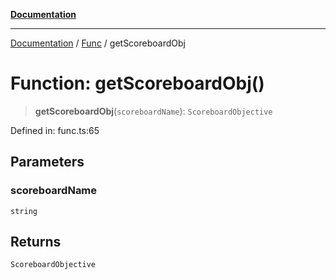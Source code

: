 [**Documentation**](../../../README.md)

***

[Documentation](../../../globals.md) / [Func](../README.md) / getScoreboardObj

# Function: getScoreboardObj()

> **getScoreboardObj**(`scoreboardName`): `ScoreboardObjective`

Defined in: func.ts:65

## Parameters

### scoreboardName

`string`

## Returns

`ScoreboardObjective`
